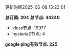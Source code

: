 更新时间2025-06-08 13:23:01

**总订阅: 204**
**总节点: 44240**
- vless节点: 19977
- hysteria2节点: 4

**google ping有效节点: 225**
